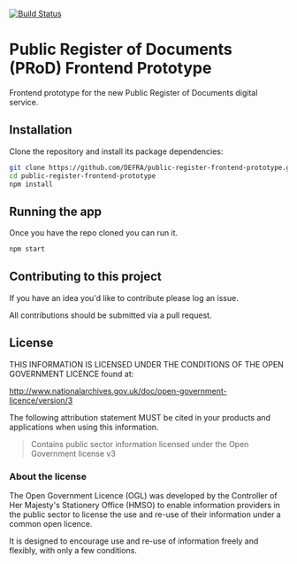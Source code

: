 [![Build Status](https://dev.azure.com/a-duncannixon/public-register-frontend-prototype/_apis/build/status/DEFRA.public-register-frontend-prototype?branchName=master)](https://dev.azure.com/a-duncannixon/public-register-frontend-prototype/_build/latest?definitionId=4&branchName=master)

# Public Register of Documents (PRoD) Frontend Prototype

Frontend prototype for the new Public Register of Documents digital service.

## Installation

Clone the repository and install its package dependencies:

```bash
git clone https://github.com/DEFRA/public-register-frontend-prototype.git
cd public-register-frontend-prototype
npm install
```

## Running the app

Once you have the repo cloned you can run it.

```bash
npm start
```

## Contributing to this project

If you have an idea you'd like to contribute please log an issue.

All contributions should be submitted via a pull request.

## License

THIS INFORMATION IS LICENSED UNDER THE CONDITIONS OF THE OPEN
GOVERNMENT LICENCE found at:

<http://www.nationalarchives.gov.uk/doc/open-government-licence/version/3>

The following attribution statement MUST be cited in your products
and applications when using this information.

>Contains public sector information licensed under the Open
>Government license v3

### About the license

The Open Government Licence (OGL) was developed by the Controller
of Her Majesty's Stationery Office (HMSO) to enable information
providers in the public sector to license the use and re-use of
their information under a common open licence.

It is designed to encourage use and re-use of information freely
and flexibly, with only a few conditions.
